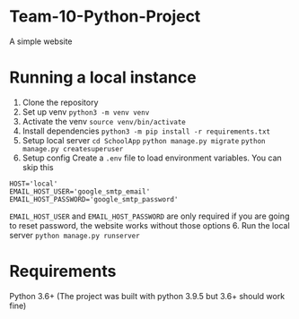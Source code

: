 # Team-10-Python-Project
A simple website


# Running a local instance

1. Clone the repository
2. Set up venv
    `python3 -m venv venv`
3. Activate the venv 
     `source venv/bin/activate`
4. Install dependencies
    `python3 -m pip install -r requirements.txt`
5. Setup local server
    `cd SchoolApp`
    `python manage.py migrate`
    `python manage.py createsuperuser`
6. Setup config
Create a `.env` file to load environment variables. You can skip this 

```
HOST='local'
EMAIL_HOST_USER='google_smtp_email'
EMAIL_HOST_PASSWORD='google_smtp_password'
```
`EMAIL_HOST_USER` and `EMAIL_HOST_PASSWORD` are only required if you are going to reset password, the website works without those options
6. Run the local server
    `python manage.py runserver`


# Requirements
Python 3.6+ (The project was built with python 3.9.5 but 3.6+ should work fine)
